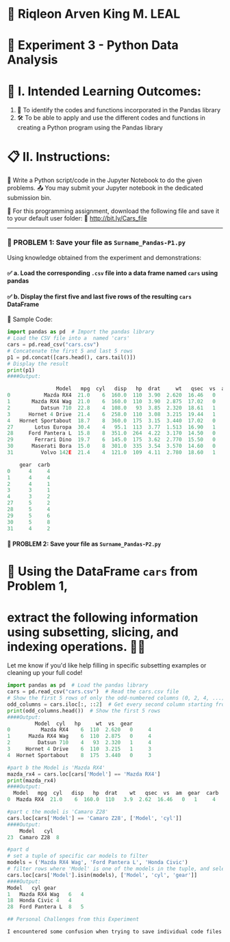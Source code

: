 # 🚗 Riqleon Arven King M. LEAL
# 🔬 Experiment 3 - Python Data Analysis

# 📘 I. Intended Learning Outcomes:
1. 🧠 To identify the codes and functions incorporated in the Pandas library
2. 🛠️ To be able to apply and use the different codes and functions in creating a Python program using the Pandas library

# 📋 II. Instructions:
📝 Write a Python script/code in the Jupyter Notebook to do the given problems. 
📤 You may submit your Jupyter notebook in the dedicated submission bin.

📂 For this programming assignment, download the following file and save it to your default user folder:
🔗 http://bit.ly/Cars_file

---

### 🚀 PROBLEM 1: Save your file as `Surname_Pandas-P1.py`

Using knowledge obtained from the experiment and demonstrations:

#### ✅ a. Load the corresponding `.csv` file into a data frame named `cars` using pandas
#### ✅ b. Display the first five and last five rows of the resulting `cars` DataFrame

🔧 Sample Code:

```python
import pandas as pd  # Import the pandas library
# Load the CSV file into a  named 'cars'
cars = pd.read_csv("cars.csv")
# Concatenate the first 5 and last 5 rows
p1 = pd.concat([cars.head(), cars.tail()])
# Display the result
print(p1)
####Output:

                Model   mpg  cyl   disp   hp  drat     wt   qsec  vs  am  \
0           Mazda RX4  21.0    6  160.0  110  3.90  2.620  16.46   0   1   
1       Mazda RX4 Wag  21.0    6  160.0  110  3.90  2.875  17.02   0   1   
2          Datsun 710  22.8    4  108.0   93  3.85  2.320  18.61   1   1   
3      Hornet 4 Drive  21.4    6  258.0  110  3.08  3.215  19.44   1   0   
4   Hornet Sportabout  18.7    8  360.0  175  3.15  3.440  17.02   0   0   
27       Lotus Europa  30.4    4   95.1  113  3.77  1.513  16.90   1   1   
28     Ford Pantera L  15.8    8  351.0  264  4.22  3.170  14.50   0   1   
29       Ferrari Dino  19.7    6  145.0  175  3.62  2.770  15.50   0   1   
30      Maserati Bora  15.0    8  301.0  335  3.54  3.570  14.60   0   1   
31         Volvo 142E  21.4    4  121.0  109  4.11  2.780  18.60   1   1   

    gear  carb  
0      4     4  
1      4     4  
2      4     1  
3      3     1  
4      3     2  
27     5     2  
28     5     4  
29     5     6  
30     5     8  
31     4     2  
```
#### 🚗 PROBLEM 2: Save your file as `Surname_Pandas-P2.py`

# 📌 Using the DataFrame `cars` from Problem 1,
# extract the following information using subsetting, slicing, and indexing operations. 🧪🧠
Let me know if you'd like help filling in specific subsetting examples or cleaning up your full code!

```python
import pandas as pd  # Load the pandas library
cars = pd.read_csv("cars.csv")  # Read the cars.csv file
# Show the first 5 rows of only the odd-numbered columns (0, 2, 4, ...)
odd_columns = cars.iloc[:, ::2]  # Get every second column starting from the first
print(odd_columns.head())  # Show the first 5 rows
####Output:
         Model  cyl   hp     wt  vs  gear
0          Mazda RX4    6  110  2.620   0     4
1      Mazda RX4 Wag    6  110  2.875   0     4
2         Datsun 710    4   93  2.320   1     4
3     Hornet 4 Drive    6  110  3.215   1     3
4  Hornet Sportabout    8  175  3.440   0     3
```
```python
#part b the Model is 'Mazda RX4'
mazda_rx4 = cars.loc[cars['Model'] == 'Mazda RX4']
print(mazda_rx4)
####Output:
  Model   mpg  cyl   disp   hp  drat    wt   qsec  vs  am  gear  carb
0  Mazda RX4  21.0    6  160.0  110   3.9  2.62  16.46   0   1     4     4
```
```python
#part c the model is 'Camaro Z28'
cars.loc[cars['Model'] == 'Camaro Z28', ['Model', 'cyl']]
####Output:
	Model	cyl
23	Camaro Z28	8
```
```python
#part d
# set a tuple of specific car models to filter
models = ('Mazda RX4 Wag', 'Ford Pantera L', 'Honda Civic')
# filter rows where 'Model' is one of the models in the tuple, and select relevant columns
cars.loc[cars['Model'].isin(models), ['Model', 'cyl', 'gear']]
####Output:
Model	cyl	gear
1	Mazda RX4 Wag	6	4
18	Honda Civic	4	4
28	Ford Pantera L	8	5

## Personal Challenges from this Experiment

I encountered some confusion when trying to save individual code files as `.py` from the notebook. Using **File >> Save Notebook As >>** typically saves the entire notebook as a single file, rather than separate Python scripts for each problem.














